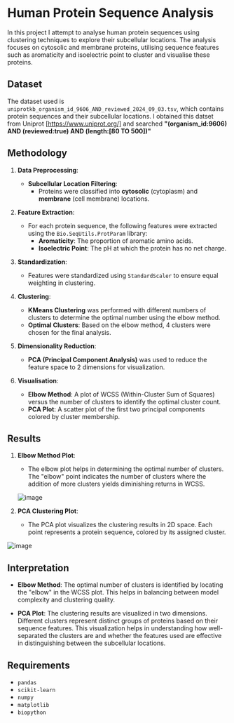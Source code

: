 # Human Protein Sequence Analysis

In this project I attempt to analyse human protein sequences using clustering techniques to explore their subcellular locations. The analysis focuses on cytosolic and membrane proteins, utilising sequence features such as aromaticity and isoelectric point to cluster and visualise these proteins.

## Dataset

The dataset used is `uniprotkb_organism_id_9606_AND_reviewed_2024_09_03.tsv`, which contains protein sequences and their subcellular locations. I obtained this datset from Uniprot [https://www.uniprot.org/] and searched **"(organism_id:9606) AND (reviewed:true) AND (length:[80 TO 500])"**

## Methodology

1. **Data Preprocessing**:
   - **Subcellular Location Filtering**:
     - Proteins were classified into **cytosolic** (cytoplasm) and **membrane** (cell membrane) locations.
   
2. **Feature Extraction**:
   - For each protein sequence, the following features were extracted using the `Bio.SeqUtils.ProtParam` library:
     - **Aromaticity**: The proportion of aromatic amino acids.
     - **Isoelectric Point**: The pH at which the protein has no net charge.

3. **Standardization**:
   - Features were standardized using `StandardScaler` to ensure equal weighting in clustering.

4. **Clustering**:
   - **KMeans Clustering** was performed with different numbers of clusters to determine the optimal number using the elbow method.
   - **Optimal Clusters**: Based on the elbow method, 4 clusters were chosen for the final analysis.

5. **Dimensionality Reduction**:
   - **PCA (Principal Component Analysis)** was used to reduce the feature space to 2 dimensions for visualization.

6. **Visualisation**:
   - **Elbow Method**: A plot of WCSS (Within-Cluster Sum of Squares) versus the number of clusters to identify the optimal cluster count.
   - **PCA Plot**: A scatter plot of the first two principal components colored by cluster membership.

## Results

1. **Elbow Method Plot**:
   - The elbow plot helps in determining the optimal number of clusters. The "elbow" point indicates the number of clusters where the addition of more clusters yields diminishing returns in WCSS.

   ![image](https://github.com/user-attachments/assets/8863fa49-af00-4d0e-b745-ee798d7f788f)


2. **PCA Clustering Plot**:
   - The PCA plot visualizes the clustering results in 2D space. Each point represents a protein sequence, colored by its assigned cluster.

![image](https://github.com/user-attachments/assets/e057b937-33cd-43ce-89e5-0c509fc386eb)



## Interpretation

- **Elbow Method**: The optimal number of clusters is identified by locating the "elbow" in the WCSS plot. This helps in balancing between model complexity and clustering quality.
  
- **PCA Plot**: The clustering results are visualized in two dimensions. Different clusters represent distinct groups of proteins based on their sequence features. This visualization helps in understanding how well-separated the clusters are and whether the features used are effective in distinguishing between the subcellular locations.


## Requirements

- `pandas`
- `scikit-learn`
- `numpy`
- `matplotlib`
- `biopython`


 
